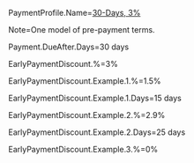 PaymentProfile.Name=<a href="index.php?action=source&file=G/WorldCC/WorldCC-Dublin-Present-CmA/Sec/Comp/PaymentProfile/30-Days.md">30-Days, 3%</a>

Note=One model of pre-payment terms.

Payment.DueAfter.Days=30 days

EarlyPaymentDiscount.%=3%

EarlyPaymentDiscount.Example.1.%=1.5%

EarlyPaymentDiscount.Example.1.Days=15 days

EarlyPaymentDiscount.Example.2.%=2.9%

EarlyPaymentDiscount.Example.2.Days=25 days

EarlyPaymentDiscount.Example.3.%=0%
